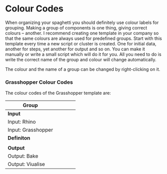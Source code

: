 # Colour Codes

When organizing your spaghetti you should definitely use colour labels for grouping. Making a group of components is one thing, giving correct colours – another. I recommend creating one template in your company so that the same colours are always used for predefined groups. Start with this template every time a new script or cluster is created. One for initial data, another for steps, yet another for output and so on. You can make it manually or write a small script which will do it for you. All you need to do is write the correct name of the group and colour will change automatically.




The colour and the name of a group can be changed by right-clicking on it.


### Grasshopper Colour Codes

The colour codes of the Grasshopper template are:


|Group              |   |   |   |   |
|-------------------|---|---|---|---|
|**Input**          |   |   |   |   |
|Input: Rhino       |   |   |   |   |
|Input: Grasshopper |   |   |   |   |
|**Definiton**       |   |   |   |   |
|                   |   |   |   |   |
|**Output**         |   |   |   |   |
|Output: Bake       |   |   |   |   |
|Output: Viualise   |   |   |   |   |





